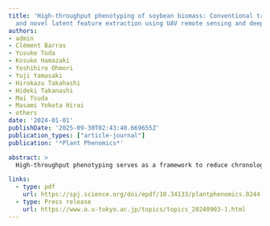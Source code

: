 ```yaml
---
title: 'High-throughput phenotyping of soybean biomass: Conventional trait estimation
  and novel latent feature extraction using UAV remote sensing and deep learning models'
authors:
- admin
- Clément Barras
- Yusuke Toda
- Kosuke Hamazaki
- Yoshihiro Ohmori
- Yuji Yamasaki
- Hirokazu Takahashi
- Hideki Takanashi
- Mai Tsuda
- Masami Yokota Hirai
- others
date: '2024-01-01'
publishDate: '2025-09-30T02:43:40.669655Z'
publication_types: ["article-journal"]
publication: '*Plant Phenomics*'

abstract: > 
  High-throughput phenotyping serves as a framework to reduce chronological costs and accelerate breeding cycles. In this study, we developed models to estimate the phenotypes of biomass-related traits in soybean (_Glycine max_) using unmanned aerial vehicle (UAV) remote sensing and deep learning models. In 2018, a field experiment was conducted using 198 soybean germplasm accessions with known whole-genome sequences under 2 irrigation conditions: drought and control. We used a convolutional neural network (CNN) as a model to estimate the phenotypic values of 5 conventional biomass-related traits: dry weight, main stem length, numbers of nodes and branches, and plant height. We utilized manually measured phenotypes of conventional traits along with RGB images and digital surface models from UAV remote sensing to train our CNN models. The accuracy of the developed models was assessed through 10-fold cross-validation, which demonstrated their ability to accurately estimate the phenotypes of all conventional traits simultaneously. Deep learning enabled us to extract features that exhibited strong correlations with the output (i.e., phenotypes of the target traits) and accurately estimate the values of the features from the input data. We considered the extracted low-dimensional features as phenotypes in the latent space and attempted to annotate them based on the phenotypes of conventional traits. Furthermore, we validated whether these low-dimensional latent features were genetically controlled by assessing the accuracy of genomic predictions. The results revealed the potential utility of these low-dimensional latent features in actual breeding scenarios. 

links:
  - type: pdf
    url: https://spj.science.org/doi/epdf/10.34133/plantphenomics.0244
  - type: Press release
    url: https://www.a.u-tokyo.ac.jp/topics/topics_20240903-1.html
---
```

